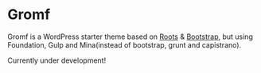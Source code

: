 # Gromf

Gromf is a WordPress starter theme based on [Roots](https://github.com/roots/roots) & [Bootstrap](http://getbootstrap.com/), but using Foundation, Gulp and Mina(instead of bootstrap, grunt and capistrano).

Currently under development! 